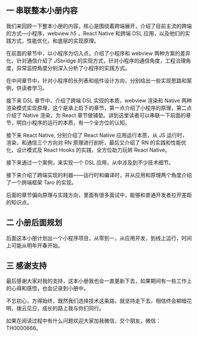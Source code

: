 一 串联整本小册内容
----------

我们来回顾一下整本小册的内容，核心是围绕着跨端展开，介绍了目前主流的跨端的方式—小程序，webview h5 ，React Native 和跨端 DSL 应用，以及他们的实践方式，性能优化，和底层的实现原理。

在前面的章节中，以小程序为切入点，介绍了小程序和 webview 两种方案的差异化，针对通信介绍了 JSbridge 的实现方式，针对小程序的通信角度，工程治理角度，异常监控角度分别深入分析了小程序的实践方式。

在中间章节中，针对小程序的长列表和组件设计方向，分别给出一些实现思路和案例，供读者学习。

接下来 DSL 章节中，介绍了跨端 DSL 实现的本质，webview 渲染和 Native 两种渲染模式实现原理，这个是承上启下的章节，第一点介绍了小程序的原理，第二点介绍了 Native 渲染，为 React 章节做铺垫。讲到这里读者可以串联一下前面的章节，明白小程序的运行的本质，有一个全方位的认知。

接下来 React Native, 分别介绍了 React Native 应用运行本质，从 JS 运行时，渲染，和通信三个方向对 RN 原理进行剖析，最后又介绍了 RN 的实践和性能优化，设计模式及 React Hooks 的实践，全方位助力玩转 React Native。

接下来通过一个案例，来实现一个 DSL 应用，从中涉及到不少技术细节。

接下来介绍了跨端实现的利器——运行时和编译时，并从应用和原理两个角度介绍了一个跨端框架 Taro 的实现。

后面的章节偏向原理与实践方向，里面有很多面试中，能够和普通开发者拉开差距的知识点。

二 小册后面规划
--------

后面这本小册计划出一个小程序项目，从零到一，从应用开发，到线上运行，时间上可能从明年开春开始。

三 感谢支持
------

最后感谢大家对我的支持，这本小册我也会一直更新下去，如果期间有一些工作上的心得和感悟，也会记录到小册中。

不忘初心，方得始终，既然我们选择技术这条路，就坚持走下去，相信终会柳暗花明，拨云见日，成长的路上我与你们同行。

如果在阅读过程中有什么问题欢迎大家加我微信，交个朋友，微信：TH0000666。